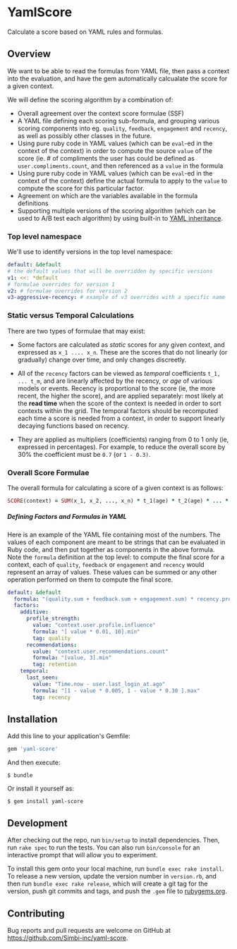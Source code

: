# YamlScore

Calculate a score based on YAML rules and formulas.

## Overview

We want to be able to read the formulas from YAML file, then pass a context into the evaluation, and have the gem automatically calcualate the score for a given context.

We will define the scoring algorithm by a combination of:

 * Overall agreement over the context score formulae (SSF)
 * A YAML file defining each scoring sub-formula, and grouping various scoring components into eg. `quality`, `feedback`, `engagement` and `recency`, as well as possibly other classes in the future.
 * Using pure ruby code in YAML values (which can be `eval`-ed in the context of the context) in order to compute the source `value` of the score (ie. # of compliments the user has could be defined as `user.compliments.count`, and then referenced as a `value` in the formula
 * Using pure ruby code in YAML values (which can be `eval`-ed in the context of the context) define the actual formula to apply to the `value` to compute the score for this particular factor.
 * Agreement on which are the variables available in the formula definitions
 * Supporting multiple versions of the scoring algorithm (which can be used to A/B test each algorithm) by using built-in to [YAML inheritance](http://www.yaml.org/spec/1.2/spec.html).

### Top level namespace

We'll use to identify versions in the top level namespace:

```yaml
default: &default
# the default values that will be overridden by specific versions
v1: <<: *default
# formulae overrides for version 1
v2: # formulae overrides for version 2
v3-aggressive-recency: # example of v3 overrides with a specific name
```

### Static versus Temporal Calculations

There are two types of formulae that may exist:

* Some factors are calculated as _static_ scores for any given context, and expressed as `x_1 .... x_n`. These are the scores that do not linearly (or gradually) change over time, and only changes discreetly.

* All of the `recency` factors can be viewed as _temporal_ coefficients `t_1, ... t_m`, and are linearly affected by the recency, or _age_ of various models or events. Recency is proportional to the score (ie, the more recent, the higher the score), and are applied separately: most likely at the __read time__ when the score of the context is needed in order to sort contexts within the grid. The temporal factors should be recomputed each time a score is needed from a context, in order to support linearly decaying functions based on recency.

* They are applied as multipliers (coefficients) ranging from 0 to 1 only (ie, expressed in percentages). For example, to reduce the overall score by 30% the coefficient must be `0.7` (or `1 - 0.3)`.

### Overall Score Formulae

The overall formula for calculating a score of a given context is as follows:

```ruby
SCORE(context) = SUM(x_1, x_2, ..., x_n) * t_1(age) * t_2(age) * ... * t_n(age)
```

##### Defining Factors and Formulas in YAML

Here is an example of the YAML file containing most of the numbers. The values of each component are meant to be strings that can be evaluated in Ruby code, and then put together as components in the above formula. Note the `formula` definition at the top level: to compute the final score for a context, each of `quality`, `feedback` or `engagement` and `recency` would represent an array of values. These values can be summed or any other operation performed on them to compute the final score.

```yaml
default: &default
  formula: "(quality.sum + feedback.sum + engagement.sum) * recency.product"
  factors:
    additive:
      profile_strength:
        value: "context.user.profile.influence"
        formula: "[ value * 0.01, 10].min"
        tag: quality
      recommendations:
        value: "context.user.recommendations.count"
        formula: "[value, 3].min"
        tag: retention
    temporal:
      last_seen:
        value: "Time.now - user.last_login_at.ago"
        formula: "[1 - value * 0.005, 1 - value * 0.30 ].max"
        tag: recency
```

## Installation

Add this line to your application's Gemfile:

```ruby
gem 'yaml-score'
```

And then execute:

    $ bundle

Or install it yourself as:

    $ gem install yaml-score


## Development

After checking out the repo, run `bin/setup` to install dependencies. Then, run `rake spec` to run the tests. You can also run `bin/console` for an interactive prompt that will allow you to experiment.

To install this gem onto your local machine, run `bundle exec rake install`. To release a new version, update the version number in `version.rb`, and then run `bundle exec rake release`, which will create a git tag for the version, push git commits and tags, and push the `.gem` file to [rubygems.org](https://rubygems.org).

## Contributing

Bug reports and pull requests are welcome on GitHub at https://github.com/Simbi-inc/yaml-score.

